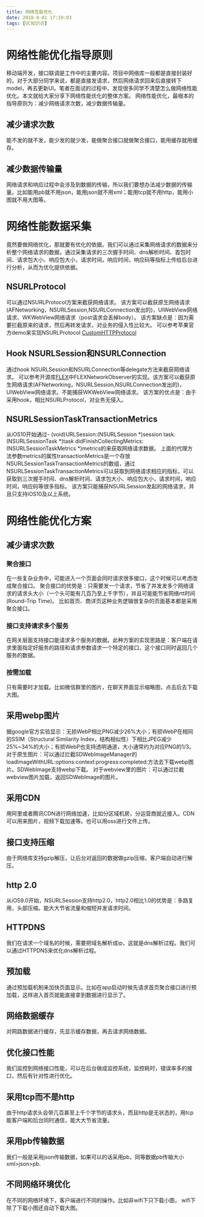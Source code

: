 ```yaml
---
title: 网络性能优化
date: 2018-9-01 17:19:03
tags: [OC知识点]
---
```

<meta name="referrer" content="no-referrer"/>

# 网络性能优化指导原则

移动端开发，接口联调是工作中的主要内容。项目中网络库一般都是直接封装好的，对于大部分同学来说，都是直接发请求，然后网络请求回来后直接转下model，再去更新UI。笔者在面试的过程中，发现很多同学不清楚怎么做网络性能优化。本文就给大家分享下网络性能优化的整体方案。 
网络性能优化，最根本的指导原则为：减少网络请求次数，减少数据传输量。

<!-- more -->

## 减少请求次数

能不发的就不发，能少发的就少发，能做聚合接口就做聚合接口，能用缓存就用缓存。

## 减少数据传输量

网络请求和响应过程中会涉及到数据的传输，所以我们要想办法减少数据的传输量。比如能用pb就不用json，能用json就不用xml；能用tcp就不用http，能用小图就不用大图等。

# 网络性能数据采集

竟然要做网络优化，那就要有优化的依据。我们可以通过采集网络请求的数据来分析整个网络请求的数据，通过采集请求的三次握手时间、dns解析时间、首包时间、请求包大小、响应包大小，请求时间，响应时间，响应码等指标上传给后台进行分析，从而为优化提供依据。

## NSURLProtocol

可以通过NSURLProtocol方案来截获网络请求。
该方案可以截获原生网络请求(AFNetworking，NSURLSession,NSURLConnection发出的)，UIWebView网络请求、WKWebView网络请求（post请求会丢掉body）。
该方案缺点是：因为需要拦截原来的请求，然后再转发请求，对业务的侵入性比较大。
可以参考苹果官方demo来实现NSURLProtocol [CustomHTTPProtocol](https://developer.apple.com/library/archive/samplecode/CustomHTTPProtocol/Introduction/Intro.html)

## Hook NSURLSession和NSURLConnection

通过hook NSURLSession和NSURLConnection等delegate方法来截获网络请求。
可以参考开源库[FLEX](https://github.com/FLEXTool/FLEX)中FLEXNetworkObserver的实现。该方案可以截获原生网络请求(AFNetworking，NSURLSession,NSURLConnection发出的)，UIWebView网络请求。不能捕获WKWebView网络请求。
该方案的优点是：由于采用hook，相比NSURLProtocol，对业务无侵入。

## NSURLSessionTaskTransactionMetrics

从iOS10开始通过- (void)URLSession:(NSURLSession *)session task:(NSURLSessionTask *)task didFinishCollectingMetrics:(NSURLSessionTaskMetrics *)metrics的来获取网络请求数据。
上面的代理方法参数metrics的属性transactionMetrics是一个存放NSURLSessionTaskTransactionMetrics的数组，通过
NSURLSessionTaskTransactionMetrics可以获取到网络请求相应的指标，可以获取到三次握手时间、dns解析时间、请求包大小、响应包大小，请求时间，响应时间，响应码等很多指标。
该方案只能捕获NSURLSession发起的网络请求，并且只支持iOS10及以上系统。

# 网络性能优化方案

## 减少请求次数

### 聚合接口

在一些复杂业务中，可能进入一个页面会同时请求很多接口，这个时候可以考虑改成聚合接口。
聚合接口的优势是：只需要发一个请求，节省了并发发多个网络请求的请求头大小（一个头可能有几百乃至上千字节），并且可能能节省网络rtt时间(Round-Trip Time)。
比如首页、商详页这种业务逻辑很复杂的页面基本都是采用聚合接口。

### 接口支持请求多个服务

在网关层面支持接口能请求多个服务的数据。此种方案的实现思路是：客户端在请求里面指定好服务的路径和请求参数请求一个特定的接口，这个接口同时返回几个服务的数据。

### 按需加载

只有需要时才加载。比如微信群里的图片，在聊天界面显示缩略图，点击后去下载大图。

## 采用webp图片

据google官方实验显示：无损WebP相比PNG减少26%大小；有损WebP在相同的SSIM（Structural Similarity Index，结构相似性）下相比JPEG减少25%~34%的大小；有损WebP也支持透明通道，大小通常约为对应PNG的1/3。
对于原生图片：可以通过拦截SDWebImageManager的loadImageWithURL:options:context:progress:completed:方法去下载webp图片。SDWebImage支持webp下载。
对于webview里的图片：可以通过拦截webview图片加载，返回SDWebImage的图片。

## 采用CDN

用阿里或者腾讯CDN进行网络加速，比如分区域机房，分运营商就近接入。CDN可以用来图片，视频下载加速等。也可以用oss进行文件上传。

## 接口支持压缩

由于网络库支持gzip解压，让后台对返回的数据做gzip压缩，客户端自动进行解压。

## http 2.0

从iOS9.0开始，NSURLSession支持http2.0，http2.0相比1.0的优势是：多路复用，头部压缩。能大大节省流量和缩短并发请求时间。

## HTTPDNS

我们在请求一个域名的时候，需要把域名解析成ip，这就是dns解析过程。我们可以通过HTTPDNS来优化dns解析过程。

## 预加载

通过预加载机制来加快页面显示。比如在app启动时候先请求首页聚合接口进行预加载，这样进入首页就能直接拿到数据进行显示了。

## 网络数据缓存

对网路数据进行缓存，先显示缓存数据，再去请求网络数据。

## 优化接口性能

我们监控到网络接口性能，可以在后台做成监控系统，监控耗时，错误率多的接口，然后有针对性进行优化。

## 采用tcp而不是http

由于http请求头会带几百甚至上千个字节的请求头，而且http是无状态的，用tcp能客户端和后台同时通信，能大大节省流量。

## 采用pb传输数据

我们一般是采用json传输数据，如果可以的话采用pb，同等数据pb传输大小xml>json>pb.

## 不同网络环境优化

在不同的网络环境下，客户端进行不同的操作。比如非wifi下只下载小图， wifi下除了下载小图还自动下载大图。

